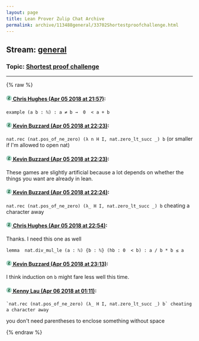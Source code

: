 ```yaml
---
layout: page
title: Lean Prover Zulip Chat Archive 
permalink: archive/113488general/33702Shortestproofchallenge.html
---
```


## Stream: [general](index.html)
### Topic: [Shortest proof challenge](33702Shortestproofchallenge.html)

---


{% raw %}
#### [![Click to go to Zulip](../../assets/img/zulip2.png) Chris Hughes (Apr 05 2018 at 21:57)](https://leanprover.zulipchat.com/#narrow/stream/113488-general/topic/Shortest%20proof%20challenge/near/124686991):
`example (a b : ℕ) : a ≠ b →  0  < a + b `

#### [![Click to go to Zulip](../../assets/img/zulip2.png) Kevin Buzzard (Apr 05 2018 at 22:23)](https://leanprover.zulipchat.com/#narrow/stream/113488-general/topic/Shortest%20proof%20challenge/near/124688057):
`nat.rec (nat.pos_of_ne_zero) (λ n H I, nat.zero_lt_succ _) b` (or smaller if I'm allowed to open nat)

#### [![Click to go to Zulip](../../assets/img/zulip2.png) Kevin Buzzard (Apr 05 2018 at 22:23)](https://leanprover.zulipchat.com/#narrow/stream/113488-general/topic/Shortest%20proof%20challenge/near/124688064):
These games are slightly artificial because a lot depends on whether the things you want are already in lean.

#### [![Click to go to Zulip](../../assets/img/zulip2.png) Kevin Buzzard (Apr 05 2018 at 22:24)](https://leanprover.zulipchat.com/#narrow/stream/113488-general/topic/Shortest%20proof%20challenge/near/124688115):
`nat.rec (nat.pos_of_ne_zero) (λ_ H I, nat.zero_lt_succ _) b` cheating a character away

#### [![Click to go to Zulip](../../assets/img/zulip2.png) Chris Hughes (Apr 05 2018 at 22:54)](https://leanprover.zulipchat.com/#narrow/stream/113488-general/topic/Shortest%20proof%20challenge/near/124689279):
Thanks. I need this one as well 
```lean
lemma  nat.div_mul_le (a : ℕ) {b : ℕ} (hb : 0  < b) : a / b * b ≤ a
```

#### [![Click to go to Zulip](../../assets/img/zulip2.png) Kevin Buzzard (Apr 05 2018 at 23:13)](https://leanprover.zulipchat.com/#narrow/stream/113488-general/topic/Shortest%20proof%20challenge/near/124690034):
I think induction on `b` might fare less well this time.

#### [![Click to go to Zulip](../../assets/img/zulip2.png) Kenny Lau (Apr 06 2018 at 01:11)](https://leanprover.zulipchat.com/#narrow/stream/113488-general/topic/Shortest%20proof%20challenge/near/124694848):
```quote
`nat.rec (nat.pos_of_ne_zero) (λ_ H I, nat.zero_lt_succ _) b` cheating a character away
```
you don't need parentheses to enclose something without space


{% endraw %}
